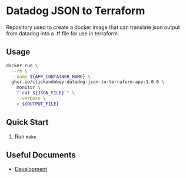# Datadog JSON to Terraform

Repository used to create a docker image that can translate json output from datadog into a .tf file for use in terraform.

## Usage

```bash
docker run \
  --rm \
  --name ${APP_CONTAINER_NAME} \
  ghcr.io/clickandobey-datadog-json-to-terraform-app:1.0.0 \
    monitor \
    "`cat ${JSON_FILE}`" \
    --verbose \
    > ${OUTPUT_FILE}
```

## Quick Start

1. Run `make`

## Useful Documents

* [Development](docs/development.md)
